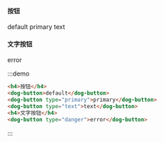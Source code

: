 <style>.dog-button{margin-right:10px;}</style>
<h4>按钮</h4>
<dog-button>default</dog-button>
<dog-button @click="console.log(1)" type="primary">primary</dog-button>
<dog-button type="text">text</dog-button>
<h4>文字按钮</h4>
<dog-button type="danger">error</dog-button>

:::demo

```html
<h4>按钮</h4>
<dog-button>default</dog-button>
<dog-button type="primary">primary</dog-button>
<dog-button type="text">text</dog-button>
<h4>文字按钮</h4>
<dog-button type="danger">error</dog-button>
```

:::
